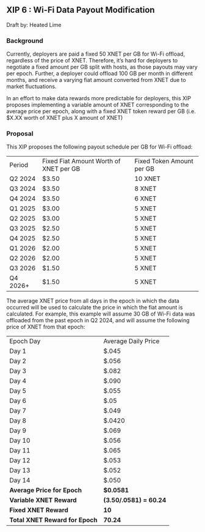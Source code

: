 ##  XIP 6 : Wi-Fi Data Payout Modification 

Draft by: Heated Lime

### Background
Currently, deployers are paid a fixed 50 XNET per GB for Wi-Fi offload, regardless of the price of XNET. Therefore, it’s hard for deployers to negotiate a fixed amount per GB split with hosts, as those payouts may vary per epoch. Further, a deployer could offload 100 GB per month in different months, and receive a varying fiat amount converted from XNET due to market fluctuations. 

In an effort to make data rewards more predictable for deployers, this XIP proposes implementing a variable amount of XNET corresponding to the average price per epoch, along with a fixed XNET token reward per GB (i.e. $X.XX worth of XNET plus X amount of XNET)

### Proposal
This XIP proposes the following payout schedule per GB for Wi-Fi offload:

<table>
  <tr>
   <td>Period
   </td>
   <td>Fixed Fiat Amount Worth of XNET per GB
   </td>
   <td>Fixed Token Amount per GB
   </td>
  </tr>
  <tr>
   <td>Q2 2024
   </td>
   <td>$3.50 
   </td>
   <td>10 XNET
   </td>
  </tr>
  <tr>
   <td>Q3 2024
   </td>
   <td>$3.50
   </td>
   <td>8 XNET
   </td>
  </tr>
  <tr>
   <td>Q4 2024
   </td>
   <td>$3.50
   </td>
   <td>6 XNET
   </td>
  </tr>
  <tr>
   <td>Q1 2025
   </td>
   <td>$3.00
   </td>
   <td>5 XNET
   </td>
  </tr>
  <tr>
   <td>Q2 2025
   </td>
   <td>$3.00
   </td>
   <td>5 XNET
   </td>
  </tr>
  <tr>
   <td>Q3 2025
   </td>
   <td>$2.50
   </td>
   <td>5 XNET
   </td>
  </tr>
  <tr>
   <td>Q4 2025
   </td>
   <td>$2.50
   </td>
   <td>5 XNET
   </td>
  </tr>
  <tr>
   <td>Q1 2026
   </td>
   <td>$2.00
   </td>
   <td>5 XNET
   </td>
  </tr>
  <tr>
   <td>Q2 2026
   </td>
   <td>$2.00
   </td>
   <td>5 XNET
   </td>
  </tr>
  <tr>
   <td>Q3 2026
   </td>
   <td>$1.50
   </td>
   <td>5 XNET
   </td>
  </tr>
  <tr>
   <td>Q4 2026+
   </td>
   <td>$1.50
   </td>
   <td>5 XNET
   </td>
  </tr>
</table>

The average XNET price from all days in the epoch in which the data occurred will be used to calculate the price in which the fiat amount is calculated. For example, this example will assume 30 GB of Wi-Fi data was offloaded from the past epoch in Q2 2024, and will assume the following price of XNET from that epoch:

<table>
  <tr>
   <td>Epoch Day
   </td>
   <td>Average Daily Price
   </td>
  </tr>
  <tr>
   <td>Day 1
   </td>
   <td>$.045
   </td>
  </tr>
  <tr>
   <td>Day 2
   </td>
   <td>$.056
   </td>
  </tr>
  <tr>
   <td>Day 3
   </td>
   <td>$.082
   </td>
  </tr>
  <tr>
   <td>Day 4
   </td>
   <td>$.090
   </td>
  </tr>
  <tr>
   <td>Day 5
   </td>
   <td>$.055
   </td>
  </tr>
  <tr>
   <td>Day 6
   </td>
   <td>$.05
   </td>
  </tr>
  <tr>
   <td>Day 7
   </td>
   <td>$.049
   </td>
  </tr>
  <tr>
   <td>Day 8
   </td>
   <td>$.0420
   </td>
  </tr>
  <tr>
   <td>Day 9
   </td>
   <td>$.069
   </td>
  </tr>
  <tr>
   <td>Day 10
   </td>
   <td>$.056
   </td>
  </tr>
  <tr>
   <td>Day 11
   </td>
   <td>$.065
   </td>
  </tr>
  <tr>
   <td>Day 12
   </td>
   <td>$.053
   </td>
  </tr>
  <tr>
   <td>Day 13
   </td>
   <td>$.052
   </td>
  </tr>
  <tr>
   <td>Day 14
   </td>
   <td>$.050
   </td>
  </tr>
  <tr>
   <td><strong>Average Price for Epoch</strong>
   </td>
   <td><strong>$0.0581</strong>
   </td>
  </tr>
  <tr>
   <td><strong>Variable XNET Reward</strong>
   </td>
   <td><strong>(3.50/.0581) = 60.24</strong>
   </td>
  </tr>
  <tr>
   <td><strong>Fixed XNET Reward</strong>
   </td>
   <td><strong>10</strong>
   </td>
  </tr>
  <tr>
   <td><strong>Total XNET Reward for Epoch</strong>
   </td>
   <td><strong>70.24</strong>
   </td>
  </tr>
</table>
